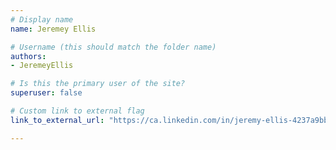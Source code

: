 ```yaml
---
# Display name
name: Jeremey Ellis

# Username (this should match the folder name)
authors:
- JeremeyEllis

# Is this the primary user of the site?
superuser: false

# Custom link to external flag
link_to_external_url: "https://ca.linkedin.com/in/jeremy-ellis-4237a9bb"

---
```

